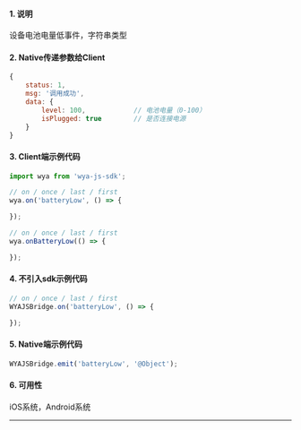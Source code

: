 #### 1. 说明

设备电池电量低事件，字符串类型

#### 2. Native传递参数给Client

```javascript
{
    status: 1,
    msg: '调用成功',
    data: {
        level: 100,            // 电池电量（0-100）
        isPlugged: true        // 是否连接电源
    }
}
```

#### 3. Client端示例代码

```javascript
import wya from 'wya-js-sdk';

// on / once / last / first
wya.on('batteryLow', () => {

});

// on / once / last / first
wya.onBatteryLow(() => {

});
```

#### 4. 不引入sdk示例代码

```javascript
// on / once / last / first
WYAJSBridge.on('batteryLow', () => {

});
```

#### 5. Native端示例代码

```javascript
WYAJSBridge.emit('batteryLow', '@Object');
```

#### 6. 可用性

iOS系统，Android系统

---------

